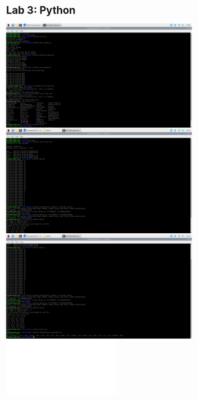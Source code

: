# Lab 3: Python

![](Screenshots/lab3_1.png)
![](Screenshots/lab3_2.png)
![](Screenshots/lab3_3.png)
![](Screenshots/lab3_document.txt)
